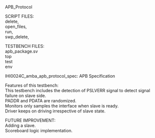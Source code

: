 APB_Protocol  

SCRIPT FILES:  
delete,  
open_files,  
run,  
swp_delete,  
  
TESTBENCH FILES:  
apb_package.sv  
top  
test  
env  
  
IHI0024C_amba_apb_protocol_spec: APB Specification  
 
Features of this testbench:  
This testbench includes the detection of PSLVERR signal to detect signal failure on slave side.  
PADDR and PDATA are randomized.  
Monitors only samples the interface when slave is ready.  
Driver keeps on driving irrespective of slave state.  
    
FUTURE IMPROVEMENT:     
Adding a slave.  
Scoreboard logic implementation.  
